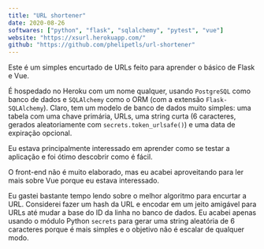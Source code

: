 ```yaml
---
title: "URL shortener"
date: 2020-08-26
softwares: ["python", "flask", "sqlalchemy", "pytest", "vue"]
website: "https://xsurl.herokuapp.com/"
github: "https://github.com/phelipetls/url-shortener"
---
```


Este é um simples encurtado de URLs feito para aprender o básico de Flask e Vue.

<!--more-->

É hospedado no Heroku com um nome qualquer, usando `PostgreSQL` como banco de
dados e `SQLAlchemy` como o ORM (com a extensão `Flask-SQLAlchemy`). Claro, tem
um modelo de banco de dados muito simples: uma tabela com uma chave primária,
URLs, uma string curta (6 caracteres, gerados aleatoriamente com
`secrets.token_urlsafe()`) e uma data de expiração opcional.

Eu estava principalmente interessado em aprender como se testar a aplicação e
foi ótimo descobrir como é fácil.

O front-end não é muito elaborado, mas eu acabei aproveitando para ler mais
sobre Vue porque eu estava interessado.

Eu gastei bastante tempo lendo sobre o melhor algoritmo para encurtar a URL.
Considerei fazer um hash da URL e encodar em um jeito amigável para URLs até
mudar a base do ID da linha no banco de dados. Eu acabei apenas usando o módulo
Python `secrets` para gerar uma string aleatória de 6 caracteres porque é mais
simples e o objetivo não é escalar de qualquer modo.
